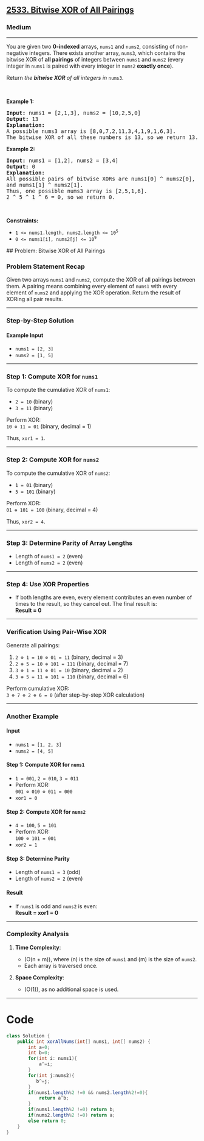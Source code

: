 <h2><a href="https://leetcode.com/problems/bitwise-xor-of-all-pairings">2533. Bitwise XOR of All Pairings</a></h2><h3>Medium</h3><hr><p>You are given two <strong>0-indexed</strong> arrays, <code>nums1</code> and <code>nums2</code>, consisting of non-negative integers. There exists another array, <code>nums3</code>, which contains the bitwise XOR of <strong>all pairings</strong> of integers between <code>nums1</code> and <code>nums2</code> (every integer in <code>nums1</code> is paired with every integer in <code>nums2</code> <strong>exactly once</strong>).</p>

<p>Return<em> the <strong>bitwise XOR</strong> of all integers in </em><code>nums3</code>.</p>

<p>&nbsp;</p>
<p><strong class="example">Example 1:</strong></p>

<pre>
<strong>Input:</strong> nums1 = [2,1,3], nums2 = [10,2,5,0]
<strong>Output:</strong> 13
<strong>Explanation:</strong>
A possible nums3 array is [8,0,7,2,11,3,4,1,9,1,6,3].
The bitwise XOR of all these numbers is 13, so we return 13.
</pre>

<p><strong class="example">Example 2:</strong></p>

<pre>
<strong>Input:</strong> nums1 = [1,2], nums2 = [3,4]
<strong>Output:</strong> 0
<strong>Explanation:</strong>
All possible pairs of bitwise XORs are nums1[0] ^ nums2[0], nums1[0] ^ nums2[1], nums1[1] ^ nums2[0],
and nums1[1] ^ nums2[1].
Thus, one possible nums3 array is [2,5,1,6].
2 ^ 5 ^ 1 ^ 6 = 0, so we return 0.
</pre>

<p>&nbsp;</p>
<p><strong>Constraints:</strong></p>

<ul>
	<li><code>1 &lt;= nums1.length, nums2.length &lt;= 10<sup>5</sup></code></li>
	<li><code>0 &lt;= nums1[i], nums2[j] &lt;= 10<sup>9</sup></code></li>
</ul>
## Problem: Bitwise XOR of All Pairings

### Problem Statement Recap
Given two arrays `nums1` and `nums2`, compute the XOR of all pairings between them. A pairing means combining every element of `nums1` with every element of `nums2` and applying the XOR operation. Return the result of XORing all pair results.

---

### Step-by-Step Solution

#### Example Input
- `nums1 = [2, 3]`
- `nums2 = [1, 5]`

---

### Step 1: Compute XOR for `nums1`
To compute the cumulative XOR of `nums1`:

- `2 = 10` (binary)  
- `3 = 11` (binary)

Perform XOR:  
`10 ⊕ 11 = 01` (binary, decimal = 1)

Thus, `xor1 = 1`.

---

### Step 2: Compute XOR for `nums2`
To compute the cumulative XOR of `nums2`:

- `1 = 01` (binary)  
- `5 = 101` (binary)

Perform XOR:  
`01 ⊕ 101 = 100` (binary, decimal = 4)

Thus, `xor2 = 4`.

---

### Step 3: Determine Parity of Array Lengths
- Length of `nums1 = 2` (even)  
- Length of `nums2 = 2` (even)

---

### Step 4: Use XOR Properties
- If both lengths are even, every element contributes an even number of times to the result, so they cancel out. The final result is:  
  **Result = 0**

---

### Verification Using Pair-Wise XOR

Generate all pairings:
1. `2 ⊕ 1 = 10 ⊕ 01 = 11` (binary, decimal = 3)  
2. `2 ⊕ 5 = 10 ⊕ 101 = 111` (binary, decimal = 7)  
3. `3 ⊕ 1 = 11 ⊕ 01 = 10` (binary, decimal = 2)  
4. `3 ⊕ 5 = 11 ⊕ 101 = 110` (binary, decimal = 6)

Perform cumulative XOR:  
`3 ⊕ 7 ⊕ 2 ⊕ 6 = 0` (after step-by-step XOR calculation)

---

### Another Example

#### Input
- `nums1 = [1, 2, 3]`
- `nums2 = [4, 5]`

#### Step 1: Compute XOR for `nums1`
- `1 = 001`, `2 = 010`, `3 = 011`
- Perform XOR:  
  `001 ⊕ 010 ⊕ 011 = 000`  
- `xor1 = 0`

#### Step 2: Compute XOR for `nums2`
- `4 = 100`, `5 = 101`
- Perform XOR:  
  `100 ⊕ 101 = 001`  
- `xor2 = 1`

#### Step 3: Determine Parity
- Length of `nums1 = 3` (odd)  
- Length of `nums2 = 2` (even)

#### Result
- If `nums1` is odd and `nums2` is even:  
  **Result = xor1 = 0**

---





### Complexity Analysis

1. **Time Complexity**:  
   - \(O(n + m)\), where \(n\) is the size of `nums1` and \(m\) is the size of `nums2`.  
   - Each array is traversed once.

2. **Space Complexity**:  
   - \(O(1)\), as no additional space is used. 

--- 


# Code
```java []
class Solution {
    public int xorAllNums(int[] nums1, int[] nums2) {
        int a=0;
        int b=0;
        for(int i: nums1){
            a^=i;
        }
        for(int j:nums2){
           b^=j;
        }
        if(nums1.length%2 !=0 && nums2.length%2!=0){
            return a^b;
        }
        if(nums1.length%2 !=0) return b;
        if(nums2.length%2 !=0) return a;
        else return 0;
    }
}
```
